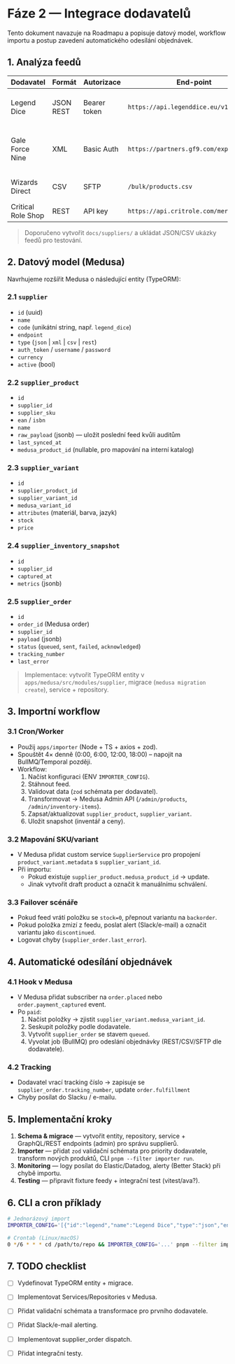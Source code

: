 # Fáze 2 — Integrace dodavatelů

Tento dokument navazuje na Roadmapu a popisuje datový model, workflow importu a postup zavedení automatického odesílání objednávek.

## 1. Analýza feedů

| Dodavatel | Formát | Autorizace | End-point | Poznámky |
|-----------|--------|------------|-----------|----------|
| Legend Dice | JSON REST | Bearer token | `https://api.legenddice.eu/v1/products` | obsahuje varianty (materiál, barva) |
| Gale Force Nine | XML | Basic Auth | `https://partners.gf9.com/export.xml` | sklady USA/EU, potřebné mapování měn |
| Wizards Direct | CSV | SFTP | `/bulk/products.csv` | obsahuje EAN/ISBN, kategorie |
| Critical Role Shop | REST | API key | `https://api.critrole.com/merch` | pro merch/bundly |

> Doporučeno vytvořit `docs/suppliers/` a ukládat JSON/CSV ukázky feedů pro testování.

## 2. Datový model (Medusa)

Navrhujeme rozšířit Medusa o následující entity (TypeORM):

### 2.1 `supplier`
- `id` (uuid)
- `name`
- `code` (unikátní string, např. `legend_dice`)
- `endpoint`
- `type` (`json` | `xml` | `csv` | `rest`)
- `auth_token` / `username` / `password`
- `currency`
- `active` (bool)

### 2.2 `supplier_product`
- `id`
- `supplier_id`
- `supplier_sku`
- `ean` / `isbn`
- `name`
- `raw_payload` (jsonb) — uložit poslední feed kvůli auditům
- `last_synced_at`
- `medusa_product_id` (nullable, pro mapování na interní katalog)

### 2.3 `supplier_variant`
- `id`
- `supplier_product_id`
- `supplier_variant_id`
- `medusa_variant_id`
- `attributes` (materiál, barva, jazyk)
- `stock`
- `price`

### 2.4 `supplier_inventory_snapshot`
- `id`
- `supplier_id`
- `captured_at`
- `metrics` (jsonb)

### 2.5 `supplier_order`
- `id`
- `order_id` (Medusa order)
- `supplier_id`
- `payload` (jsonb)
- `status` (`queued`, `sent`, `failed`, `acknowledged`)
- `tracking_number`
- `last_error`

> Implementace: vytvořit TypeORM entity v `apps/medusa/src/modules/supplier`, migrace (`medusa migration create`), service + repository.

## 3. Importní workflow

### 3.1 Cron/Worker
- Použij `apps/importer` (Node + TS + axios + zod).
- Spouštět 4× denně (0:00, 6:00, 12:00, 18:00) – napojit na BullMQ/Temporal později.
- Workflow:
  1. Načíst konfiguraci (ENV `IMPORTER_CONFIG`).
  2. Stáhnout feed.
  3. Validovat data (`zod` schémata per dodavatel).
  4. Transformovat → Medusa Admin API (`/admin/products`, `/admin/inventory-items`).
  5. Zapsat/aktualizovat `supplier_product`, `supplier_variant`.
  6. Uložit snapshot (inventář a ceny).

### 3.2 Mapování SKU/variant
- V Medusa přidat custom service `SupplierService` pro propojení `product_variant.metadata` s `supplier_variant_id`.
- Při importu:
  - Pokud existuje `supplier_product.medusa_product_id` → update.
  - Jinak vytvořit draft product a označit k manuálnímu schválení.

### 3.3 Failover scénáře
- Pokud feed vrátí položku se `stock=0`, přepnout variantu na `backorder`.
- Pokud položka zmizí z feedu, poslat alert (Slack/e-mail) a označit variantu jako `discontinued`.
- Logovat chyby (`supplier_order.last_error`).

## 4. Automatické odesílání objednávek

### 4.1 Hook v Medusa
- V Medusa přidat subscriber na `order.placed` nebo `order.payment_captured` event.
- Po `paid`:
  1. Načíst položky → zjistit `supplier_variant.medusa_variant_id`.
  2. Seskupit položky podle dodavatele.
  3. Vytvořit `supplier_order` se stavem `queued`.
  4. Vyvolat job (BullMQ) pro odeslání objednávky (REST/CSV/SFTP dle dodavatele).

### 4.2 Tracking
- Dodavatel vrací tracking číslo → zapisuje se `supplier_order.tracking_number`, update `order.fulfillment`
- Chyby posílat do Slacku / e-mailu.

## 5. Implementační kroky

1. **Schema & migrace** — vytvořit entity, repository, service + GraphQL/REST endpoints (admin) pro správu supplierů.
2. **Importer** — přidat `zod` validační schémata pro priority dodavatele, transform nových produktů, CLI `pnpm --filter importer run`.
3. **Monitoring** — logy posílat do Elastic/Datadog, alerty (Better Stack) při chybě importu.
4. **Testing** — připravit fixture feedy + integrační test (vitest/ava?).

## 6. CLI a cron příklady

```bash
# Jednorázový import
IMPORTER_CONFIG='[{"id":"legend","name":"Legend Dice","type":"json","endpoint":"https://...","authToken":"..."}]' pnpm --filter importer run

# Crontab (Linux/macOS)
0 */6 * * * cd /path/to/repo && IMPORTER_CONFIG='...' pnpm --filter importer run >> importer.log 2>&1
```

## 7. TODO checklist

- [ ] Vydefinovat TypeORM entity + migrace.
- [ ] Implementovat Services/Repositories v Medusa.
- [ ] Přidat validační schémata a transformace pro prvního dodavatele.
- [ ] Přidat Slack/e-mail alerting.
- [ ] Implementovat supplier_order dispatch.
- [ ] Přidat integrační testy.

